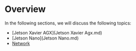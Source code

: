 # Overview

In the following sections, we will discuss the following topics:

- [Jetson Xavier AGX](Jetson Xavier Agx.md)
- [Jetson Nano](Jetson Nano.md)
- [Network](Network.md)
